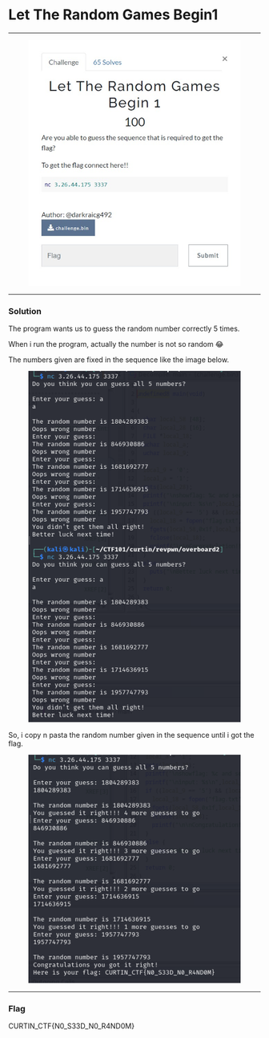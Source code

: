 # Let The Random Games Begin1

***

<figure><img src="../../../.gitbook/assets/image (8) (1) (1) (1).png" alt=""><figcaption></figcaption></figure>

***

### Solution

The program wants us to guess the random number correctly 5 times.

When i run the program, actually the number is not so random :joy:

The numbers given are fixed in the sequence like the image below.

<figure><img src="../../../.gitbook/assets/image (9) (1) (1) (1).png" alt=""><figcaption></figcaption></figure>

So, i copy n pasta the random number given in the sequence until i got the flag.

<figure><img src="../../../.gitbook/assets/image (10) (1) (1).png" alt=""><figcaption></figcaption></figure>

***

### Flag

CURTIN\_CTF{N0\_S33D\_N0\_R4ND0M}
